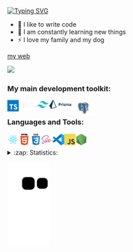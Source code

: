 [![Typing SVG](https://readme-typing-svg.herokuapp.com?font=Ubuntu&background=55FF1400&multiline=true&lines=Hi+there+%F0%9F%91%8B%2C+I'm+Alexey;I'm+a+FrontEnd+Developer)](https://github.com/GaponovAlexey)

- 💪 I like to write code
- 🥅 I am constantly learning new things
- ⚡ I love my family and my dog
<!-- - 🎉 I love Cryptocurrency and Gym -->

<a href="https://g-alexey.vercel.app/">my web</a>

<!-- <br /> -->

![](https://komarev.com/ghpvc/?username=GaponovAlexey)


### My main development toolkit:
<img align="left" alt="ts" width="26px" src="https://github.com/GaponovAlexey/GaponovAlexey/blob/main/img/ts.png" />
<img align="left" alt="NextJs" width="40px" src="https://github.com/GaponovAlexey/GaponovAlexey/blob/main/img/nextjs.png" />
<img align="left" alt="tailwind" width="30px" src="https://github.com/GaponovAlexey/GaponovAlexey/blob/main/img/tacss.png" />
<img align="left" alt="prisma" width="50px" src="https://github.com/GaponovAlexey/GaponovAlexey/blob/main/img/prisma-2.svg" />
<img align="left" alt="prisma" width="55px" src="https://github.com/GaponovAlexey/GaponovAlexey/blob/main/img/post.png" />

<br/>

### Languages and Tools:
<img align="left" alt="React" width="26px" src="https://raw.githubusercontent.com/github/explore/80688e429a7d4ef2fca1e82350fe8e3517d3494d/topics/react/react.png" />
<img align="left" alt="HTML5" width="26px" src="https://raw.githubusercontent.com/github/explore/80688e429a7d4ef2fca1e82350fe8e3517d3494d/topics/html/html.png" />
<img align="left" alt="CSS3" width="26px" src="https://raw.githubusercontent.com/github/explore/80688e429a7d4ef2fca1e82350fe8e3517d3494d/topics/css/css.png" />
<img align="left" alt="Sass" width="26px" src="https://raw.githubusercontent.com/github/explore/80688e429a7d4ef2fca1e82350fe8e3517d3494d/topics/sass/sass.png" />
<img align="left" alt="Visual Studio Code" width="26px" src="https://raw.githubusercontent.com/github/explore/80688e429a7d4ef2fca1e82350fe8e3517d3494d/topics/visual-studio-code/visual-studio-code.png" />
<img align="left" alt="JavaScript" width="26px" src="https://raw.githubusercontent.com/github/explore/80688e429a7d4ef2fca1e82350fe8e3517d3494d/topics/javascript/javascript.png" />
<img align="left" alt="Node.js" width="26px" src="https://raw.githubusercontent.com/github/explore/80688e429a7d4ef2fca1e82350fe8e3517d3494d/topics/nodejs/nodejs.png" />

<br />

<br />

<details>
  <summary>:zap: Statistics:</summary>
   <img align="left" alt="codeSTACKr's GitHub Stats" src="https://github-readme-stats.vercel.app/api/top-langs/?username=GaponovAlexey&langs_count=8&layout=compact" />
    <br />
    <img align="left" alt="codeSTACKr's GitHub Stats" src="https://github-readme-stats.vercel.app/api?username=GaponovAlexey&show_icons=true" />
</details>


![snake gif](https://github.com/GaponovAlexey/GaponovAlexey/blob/output/github-contribution-grid-snake.svg)
